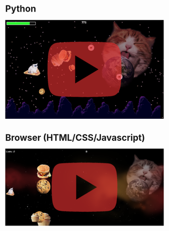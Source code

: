 # Python
[![Pygame](ReadMeImgMain/pygame.png)](https://www.youtube.com/watch?v=A12W1ezG87U)

# Browser (HTML/CSS/Javascript)
[![Browser](ReadMeImgMain/browser.png)](https://www.youtube.com/watch?v=DJppivWvPu8)


